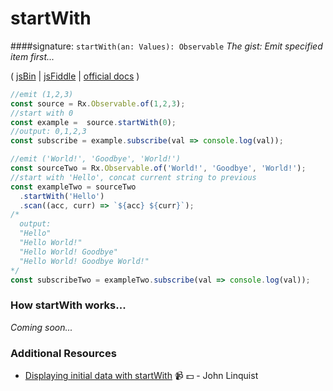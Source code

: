 # startWith
####signature: `startWith(an: Values): Observable`
*The gist: Emit specified item first...*

( [jsBin](http://jsbin.com/jeyakemume/1/edit?js,console) | [jsFiddle](https://jsfiddle.net/qg6qfqLz/6/) | [official docs](http://reactivex.io/rxjs/class/es6/Observable.js~Observable.html#instance-method-startWith) )

```js
//emit (1,2,3)
const source = Rx.Observable.of(1,2,3);
//start with 0
const example =  source.startWith(0);
//output: 0,1,2,3
const subscribe = example.subscribe(val => console.log(val));

//emit ('World!', 'Goodbye', 'World!')
const sourceTwo = Rx.Observable.of('World!', 'Goodbye', 'World!');
//start with 'Hello', concat current string to previous
const exampleTwo = sourceTwo
  .startWith('Hello')
  .scan((acc, curr) => `${acc} ${curr}`);
/*
  output:
  "Hello"
  "Hello World!"
  "Hello World! Goodbye"
  "Hello World! Goodbye World!"
*/
const subscribeTwo = exampleTwo.subscribe(val => console.log(val));
```

### How startWith works...
*Coming soon...*

### Additional Resources
* [Displaying initial data with startWith](https://egghead.io/lessons/rxjs-displaying-initial-data-with-startwith?course=step-by-step-async-javascript-with-rxjs) :video_camera: :dollar: - John Linquist
